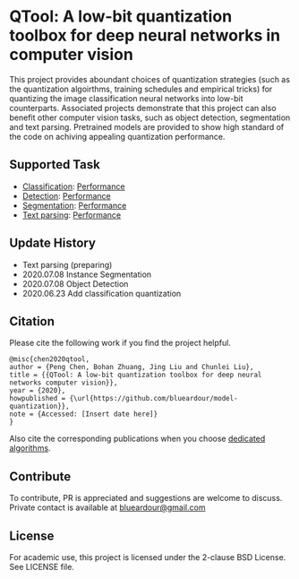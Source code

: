 
# QTool: A low-bit quantization toolbox for deep neural networks in computer vision

This project provides aboundant choices of quantization strategies (such as the quantization algoirthms, training schedules and empirical tricks) for quantizing the image classification neural networks into low-bit counterparts. Associated projects demonstrate that this project can also benefit other computer vision tasks, such as object detection, segmentation and text parsing. Pretrained models are provided to show high standard of the code on achiving appealing quantization performance. 

## Supported Task

- [Classification](./doc/classification.md): [Performance](./doc/result_cls.md)
- [Detection](./doc/detection.md): [Performance](./doc/result_det.md)
- [Segmentation](./doc/detection.md): [Performance](./doc/result_seg.md)
- [Text parsing](./doc/detection.md): [Performance](./doc/result_text.md)

## Update History

- Text parsing (preparing)
- 2020.07.08 Instance Segmentation
- 2020.07.08 Object Detection
- 2020.06.23 Add classification quantization

## Citation

Please cite the following work if you find the project helpful.

```
@misc{chen2020qtool,
author = {Peng Chen, Bohan Zhuang, Jing Liu and Chunlei Liu},
title = {{QTool: A low-bit quantization toolbox for deep neural networks computer vision}},
year = {2020},
howpublished = {\url{https://github.com/blueardour/model-quantization}},
note = {Accessed: [Insert date here]}
}
```


Also cite the corresponding publications when you choose [dedicated algorithms](./doc/reference.md).

## Contribute

To contribute, PR is appreciated and suggestions are welcome to discuss. Private contact is available at blueardour@gmail.com

## License

For academic use, this project is licensed under the 2-clause BSD License. See LICENSE file.

